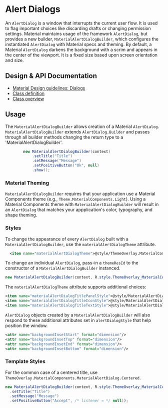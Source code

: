 <!--docs:
title: "Alert Dialogs"
layout: detail
section: components
excerpt: "Alert Dialogs are modal windows that must be interacted."
iconId: dialog
path: /catalog/dialog/
-->

# Alert Dialogs

An `AlertDialog` is a window that interrupts the current user flow. It is used to flag important choices like discarding drafts or changing permission settings.
Material maintains usage of the framework `AlertDialog`, but provides a new builder, `MaterialAlertDialogBuilder`, which configures the instantiated `AlertDialog` with Material specs and theming.
By default, a Material `AlertDialog` darkens the background with a scrim and appears in the center of the viewport. It is a fixed size based upon screen orientation and size.

## Design & API Documentation

-   [Material Design guidelines: Dialogs](https://material.io/design/components/dialogs.html)
    <!--{: .icon-list-item.icon-list-item--spec }-->
-   [Class definition](https://github.com/material-components/material-components-android/tree/master/lib/java/com/google/android/material/dialog/MaterialAlertDialogBuilder.java)
    <!--{: .icon-list-item.icon-list-item--link }-->
-   [Class overview](https://developer.android.com/reference/android/app/AlertDialog)
    <!--{: .icon-list-item.icon-list-item--link }--> <!--{: .icon-list }-->

## Usage

The `MaterialAlertDialogBuilder` allows creation of a Material `AlertDialog`. `MaterialAlertDialogBuilder` extends `AlertDialog.Builder` and passes through all builder methods changing the return type to a 'MaterialAlertDialogBuilder'.

```java
        new MaterialAlertDialogBuilder(context)
            .setTitle("Title")
            .setMessage("Message")
            .setPositiveButton("Ok", null)
            .show();
```

### Material Theming

`MaterialAlertDialogBuilder` requires that your application use a Material Components theme (e.g., `Theme.MaterialComponents.Light`). Using a Material Components theme with `MaterialAlertDialogBuilder` will result in an `AlertDialog` that matches your appplication's color, typography, and shape theming.

### Styles

To change the appearance of every `AlertDialog` built with a `MaterialAlertDialogBuilder`, use the `materialAlertDialogTheme` attribute.

```xml
  <item name="materialAlertDialogTheme">@style/ThemeOverlay.MaterialComponents.MaterialAlertDialog</item>
```

To change an individual `AlertDialog`, pass-in a `themeResId` to the constructor of a `MaterialAlertDialogBuilder` instanced.

```java
new MaterialAlertDialogBuilder(context, R.style.ThemeOverlay_MaterialComponents_MaterialAlertDialog)
```

The `materialAlertDialogTheme` attribute supports additional choices:

```xml
<item name="materialAlertDialogTitlePanelStyle">@style/MaterialAlertDialog.MaterialComponents.Title.Panel</item>
<item name="materialAlertDialogTitleIconStyle">@style/MaterialAlertDialog.MaterialComponents.Title.Icon</item>
<item name="materialAlertDialogTitleTextStyle">@style/MaterialAlertDialog.MaterialComponents.Title.Text</item>
```

`AlertDialog` objects created by a `MaterialAlertDialogBuilder` will also respond to these additional attributes set in `alertDialogStyle` that help position the window.

```xml
<attr name="backgroundInsetStart" format="dimension"/>
<attr name="backgroundInsetTop" format="dimension"/>
<attr name="backgroundInsetEnd" format="dimension"/>
<attr name="backgroundInsetBottom" format="dimension"/>
```

### Template Styles

For the common case of a centered title, use `ThemeOverlay.MaterialComponents.MaterialAlertDialog.Centered`.

```java
new MaterialAlertDialogBuilder(context, R.style.ThemeOverlay_MaterialComponents_MaterialAlertDialog_Centered)
  .setTitle("Title")
  .setMessage("Message")
  .setPositiveButton("Accept", /* listener = */ null));
```

